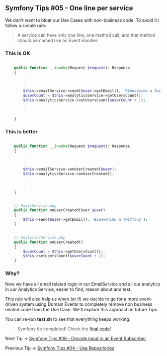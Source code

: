 ## Symfony Tips #05 - One line per service

We don't want to bloat our Use Cases with non-business code. To avoid it I follow a simple rule:

> A service can have only one line, one method call, and that method should be named like an Event Handler.

### This is OK

```php

    public function __invoke(Request $request): Response
    {
        .
        .
        .
        $this->emailService->send($user->getEmail(), 'Bienvenido a Twitfony');
        $userCount = $this->analyticsService->getUsersCount();
        $this->analyticsService->setUsersCount($userCount + 1);
        .
        .
        .
    }
```    

### This is better

```php

    public function __invoke(Request $request): Response
    {
        .
        .
        .
        $this->emailService->onUserCreated($user);
        $this->analyticsService->onUserCreated();
        .
        .
        .
    }
```  

```php

    // EmailService.php
    public function onUserCreated(User $user)
    {
        $this->send($user->getEmail(), 'Bienvenido a Twitfony');
    }
 ```   

```php

    // AnalyticsService.php
    public function onUserCreated() 
    {
        $userCount = $this->getUsersCount();
        $this->setUsersCount($userCount + 1);
    }
```  

### Why?

Now we have all email related logic in our EmailService and all our analytics in our Analytics Service, easier to find, reason about and test.

This rule will also help us when (or if) we decide to go for a more event-driven system using Domain Events to completely remove non business related code from the Use Case. We'll explore this approach in future Tips.

You can re-run **test.sh** to see that everything keeps working.

> Symfony tip completed! Check the [final code](https://github.com/albertobeiz/symfony-tips/tree/05)!

Next Tip -> [Symfony Tips #06 - Decode input in an Event Subscriber](https://github.com/albertobeiz/symfony-tips/tree/06)

Previous Tip -> [Symfony Tips #04 - Use Repositories](https://github.com/albertobeiz/symfony-tips/tree/04)
